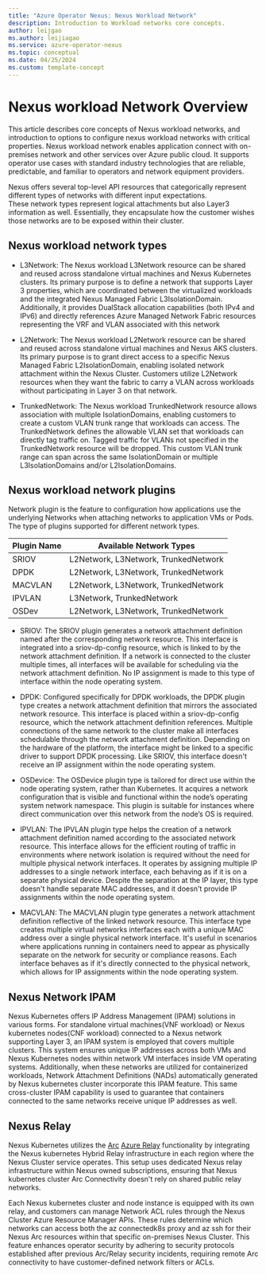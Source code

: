```yaml
---
title: "Azure Operator Nexus: Nexus Workload Network"
description: Introduction to Workload networks core concepts.
author: leijgao
ms.author: leijiagao
ms.service: azure-operator-nexus
ms.topic: conceptual
ms.date: 04/25/2024
ms.custom: template-concept
---
```


# Nexus workload Network Overview

This article describes core concepts of Nexus workload networks, and introduction to options to configure nexus workload networks with critical properties.
Nexus workload network enables application connect with on-premises network and other services over Azure public cloud. It supports operator use cases with
standard industry technologies that are reliable, predictable, and familiar to operators and network equipment providers.

Nexus offers several top-level API resources that categorically represent different types of networks with different input expectations.  
These network types represent logical attachments but also Layer3 information as well.  Essentially, they encapsulate how the customer 
wishes those networks are to be exposed within their cluster.

## Nexus workload network types

 * L3Network: The Nexus workload L3Network resource can be shared and reused across standalone virtual machines and Nexus Kubernetes clusters. Its primary purpose is to define a network that supports Layer 3 properties, which are coordinated between the virtualized workloads and the integrated Nexus Managed Fabric L3IsolationDomain. Additionally, it provides DualStack allocation capabilities (both IPv4 and IPv6) and directly references Azure Managed Network Fabric resources representing the VRF and VLAN associated with this network

 * L2Network: The Nexus workload L2Network resource can be shared and reused across standalone virtual machines and Nexus AKS clusters. Its primary purpose is to grant direct access to a specific Nexus Managed Fabric L2IsolationDomain, enabling isolated network attachment within the Nexus Cluster. Customers utilize L2Network resources when they want the fabric to carry a VLAN across workloads without participating in Layer 3 on that network.

 * TrunkedNetwork: The Nexus workload TrunkedNetwork resource allows association with multiple IsolationDomains, enabling customers to create a custom VLAN trunk range that workloads can access. The TrunkedNetwork defines the allowable VLAN set that workloads can directly tag traffic on. Tagged traffic for VLANs not specified in the TrunkedNetwork resource will be dropped. This custom VLAN trunk range can span across the same IsolationDomain or multiple L3IsolationDomains and/or L2IsolationDomains.

## Nexus workload network plugins

Network plugin is the feature to configuration how applications use the underlying Networks when attaching networks to application VMs or Pods.
The type of plugins supported for different network types. 

| Plugin Name | Available Network Types |
|---------------------|---------------|
|SRIOV|L2Network, L3Network, TrunkedNetwork|
|DPDK|L2Network, L3Network, TrunkedNetwork|
|MACVLAN|L2Network, L3Network, TrunkedNetwork|
|IPVLAN|L3Network, TrunkedNetwork|
|OSDev|L2Network, L3Network, TrunkedNetwork|

 * SRIOV: The SRIOV plugin generates a network attachment definition named after the corresponding network resource. This interface is integrated into a sriov-dp-config resource, 
which is linked to by the network attachment definition. If a network is connected to the cluster multiple times, all interfaces will be available for scheduling via the network 
attachment definition. No IP assignment is made to this type of interface within the node operating system.

 * DPDK: Configured specifically for DPDK workloads, the DPDK plugin type creates a network attachment definition that mirrors the associated network resource. This interface is 
placed within a sriov-dp-config resource, which the network attachment definition references. Multiple connections of the same network to the cluster make all interfaces schedulable 
through the network attachment definition. Depending on the hardware of the platform, the interface might be linked to a specific driver to support DPDK processing. Like SRIOV, this 
interface doesn't receive an IP assignment within the node operating system.

 * OSDevice: The OSDevice plugin type is tailored for direct use within the node operating system, rather than Kubernetes. It acquires a network configuration that is visible and 
functional within the node’s operating system network namespace. This plugin is suitable for instances where direct communication over this network from the node’s OS is required.

 * IPVLAN: The IPVLAN plugin type helps the creation of a network attachment definition named according to the associated network resource. This interface allows for the efficient 
routing of traffic in environments where network isolation is required without the need for multiple physical network interfaces. It operates by assigning multiple IP addresses to a 
single network interface, each behaving as if it is on a separate physical device. Despite the separation at the IP layer, this type doesn't handle separate MAC addresses, and it doesn't provide IP assignments within the node operating system.

 * MACVLAN: The MACVLAN plugin type generates a network attachment definition reflective of the linked network resource. This interface type creates multiple virtual networks interfaces 
each with a unique MAC address over a single physical network interface. It's useful in scenarios where applications running in containers need to appear as physically 
separate on the network for security or compliance reasons. Each interface behaves as if it's directly connected to the physical network, which allows for IP assignments within the 
node operating system.

## Nexus Network IPAM

Nexus Kubernetes offers IP Address Management (IPAM) solutions in various forms. For standalone virtual machines(VNF workload) or Nexus kubernetes nodes(CNF workload) connected to a Nexus network supporting Layer 3, 
an IPAM system is employed that covers multiple clusters. This system ensures unique IP addresses across both VMs and Nexus Kubernetes nodes within network VM interfaces inside VM operating 
systems. Additionally, when these networks are utilized for containerized workloads, Network Attachment Definitions (NADs) automatically generated by Nexus kubernetes cluster incorporate this IPAM feature. 
This same cross-cluster IPAM capability is used to guarantee that containers connected to the same networks receive unique IP addresses as well.

## Nexus Relay

Nexus Kubernetes utilizes the [Arc](/azure/azure-arc/overview) [Azure Relay](../azure-relay/relay-what-is-it.md) functionality by integrating the Nexus kubernetes Hybrid Relay infrastructure in each region where the Nexus Cluster service operates.
This setup uses dedicated Nexus relay infrastructure within Nexus owned subscriptions, ensuring that Nexus kubernetes cluster Arc Connectivity doesn't rely on shared public relay networks.

Each Nexus kubernetes cluster and node instance is equipped with its own relay, and customers can manage Network ACL rules through the Nexus Cluster Azure Resource Manager APIs. These rules determine which networks can access both the az connectedk8s proxy and az ssh for their Nexus Arc resources within that specific on-premises Nexus Cluster. This feature enhances operator security by adhering to security protocols established after previous Arc/Relay security incidents, requiring remote Arc connectivity to have customer-defined network filters or ACLs.

